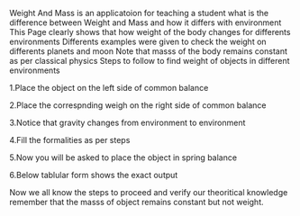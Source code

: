Weight And Mass is an applicatoion for teaching a student what is the difference between Weight and Mass and how it differs with environment
This Page clearly shows that how weight of the body changes for differents environments
Differents examples were given to check the weight on differents planets and moon
Note that masss of the body remains constant as per classical physics
Steps to follow to find weight of objects in different environments

  1.Place the object on the left side of common balance
  
  2.Place the correspnding weigh on the right side of common balance
  
  3.Notice that gravity changes from environment to environment
  
  4.Fill the formalities as per steps
  
  5.Now you will be asked to place the object in spring balance
  
  6.Below tablular form shows the exact output
 
 Now we all know the steps to proceed and verify our theoritical knowledge remember that the masss of object remains constant but not weight.
  
  
